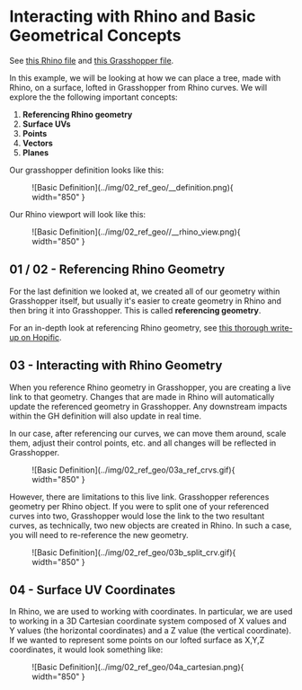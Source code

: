 # Interacting with Rhino and Basic Geometrical Concepts

See [this Rhino file](https://github.com/aarcThom/aarc-wiki/blob/main/gh_definitions/02_refRhino_geoConcepts.3dm) and [this Grasshopper file](https://github.com/aarcThom/aarc-wiki/blob/main/gh_definitions/02_refRhino_geoConcepts.gh).

In this example, we will be looking at how we can place a tree, made with Rhino, on a surface, lofted in Grasshopper from Rhino curves. We will explore the the following important concepts:

1.  **Referencing Rhino geometry**
2.  **Surface UVs**
3.  **Points**
4.  **Vectors**
5.  **Planes**

Our grasshopper definition looks like this:

<figure markdown>
  ![Basic Definition](../img/02_ref_geo/__definition.png){ width="850" }
</figure>

Our Rhino viewport will look like this:

<figure markdown>
  ![Basic Definition](../img/02_ref_geo//__rhino_view.png){ width="850" }
</figure>

## 01 / 02 - Referencing Rhino Geometry

For the last definition we looked at, we created all of our geometry within Grasshopper itself, but usually it's easier to create geometry in Rhino and then bring it into Grasshopper. This is called **referencing geometry**.

For an in-depth look at referencing Rhino geometry, see [this thorough write-up on Hopific](https://hopific.com/how-to-reference-objects-in-grasshopper/#:~:text=Referencing%20geometry%20is%20oftentimes%20the,first%20group%20called%20'Geometry'.).


## 03 - Interacting with Rhino Geometry

When you reference Rhino geometry in Grasshopper, you are creating a live link to that geometry. Changes that are made in Rhino will automatically update the referenced geometry in Grasshopper. Any downstream impacts within the GH definition will also update in real time.

In our case, after referencing our curves, we can move them around, scale them, adjust their control points, etc. and all changes will be reflected in Grasshopper.

<figure markdown>
  ![Basic Definition](../img/02_ref_geo/03a_ref_crvs.gif){ width="850" }
</figure>

However, there are limitations to this live link. Grasshopper references geometry per Rhino object. If you were to split one of your referenced curves into two, Grasshopper would lose the link to the two resultant curves, as technically, two new objects are created in Rhino. In such a case, you will need to re-reference the new geometry.

<figure markdown>
  ![Basic Definition](../img/02_ref_geo/03b_split_crv.gif){ width="850" }
</figure>


## 04 - Surface UV Coordinates

In Rhino, we are used to working with coordinates. In particular, we are used to working in a 3D Cartesian coordinate system composed of X values and Y values (the horizontal coordinates) and a Z value (the vertical coordinate). If we wanted to represent some points on our lofted surface as X,Y,Z coordinates, it would look something like:

<figure markdown>
  ![Basic Definition](../img/02_ref_geo/04a_cartesian.png){ width="850" }
</figure>



